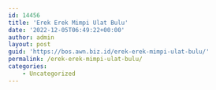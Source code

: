 ```yaml
---
id: 14456
title: 'Erek Erek Mimpi Ulat Bulu'
date: '2022-12-05T06:49:22+00:00'
author: admin
layout: post
guid: 'https://bos.awn.biz.id/erek-erek-mimpi-ulat-bulu/'
permalink: /erek-erek-mimpi-ulat-bulu/
categories:
    - Uncategorized
---
```


